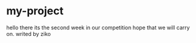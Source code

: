 # my-project
hello there 
its the second week in our competition
hope that we will carry on.
writed by ziko
